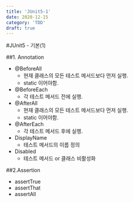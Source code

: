 ```yaml
---
title: 'JUnit5-1'
date: 2020-12-15
category: 'TDD'
draft: true
---
```


#JUnit5 - 기본(1)

##1. Annotation
- @BeforeAll 
   - 현재 클래스의 모든 테스트 메서드보다 먼저 실행.
   - static 이어야함.
- @BeforeEach
   - 각 테스트 메서드 전에 실행.
- @AfterAll
   - 현재 클래스의 모든 테스트 메서드보다 먼저 실행.
   - static 이어야함.
- @AfterEach
   - 각 테스트 메서드 후에 실행.
- DisplayName
   - 테스트 메서드의 이름 정의
- Disabled
   - 테스트 메서드 or 클래스 비활성화

##2.Assertion
- assertTrue
- assertThat
- assertAll

